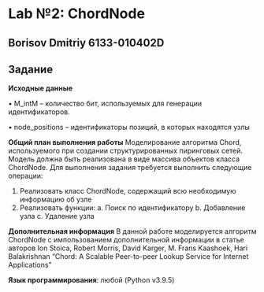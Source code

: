 # Lab №2: ChordNode
## Borisov Dmitriy 6133-010402D

## Задание
__Исходные данные__

• M_intM – количество бит, используемых для генерации идентификаторов.

• node_positions – идентификаторы позиций, в которых находятся узлы

__Общий план выполнения работы__
Моделирование алгоритма Chord, используемого при создании структурированных
пиринговых сетей. Модель должна быть реализована в виде массива объектов класса
ChordNode. Для выполнения задания требуется выполнить следующие операции:
1. Реализовать класс ChordNode, содержащий всю необходимую информацию об узле
2. Реализовать функции:
    a. Поиск по идентификатору
    b. Добавление узла
    c. Удаление узла

__Дополнительная информация__
В данной работе моделируется алгоритм ChordNode с импользованием дополнительной информации в статье авторов Ion Stoica, Robert Morris, David Karger, M. Frans Kaashoek, Hari Balakrishnan “Chord: A Scalable Peer-to-peer Lookup Service for Internet Applications”

__Язык программирования__: любой (Python v3.9.5)